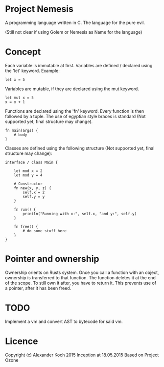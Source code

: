 # Project Nemesis

A programming language written in C.
The language for the pure evil.

(Still not clear if using Golem or Nemesis as Name for the language)

# Concept

Each variable is immutable at first. Variables are defined / declared using the 'let' keyword.
Example:

	let x = 5

Variables are mutable, if they are declared using the mut keyword.

	let mut x = 5
	x = x + 1

Functions are declared using the 'fn' keyword. Every function is then followed by a tuple.
The use of egyptian style braces is standard (Not supported yet, final structure may change).

	fn main(args) {
		# body
	}

Classes are defined using the following structure (Not supported yet, final structure may change):

 	interface / class Main {

		let mod x = 2
		let mod y = 4

		# Constructor
		fn new(x, y, z) {
			self.x = 2
			self.y = y
		}

		fn run() {
			println("Running with x:", self.x, "and y:", self.y)
		}

		fn free() {
			# do some stuff here
		}
	}

# Pointer and ownership
Ownership orients on Rusts system. Once you call a function with an object, ownership is transferred to that function.
The function deletes it at the end of the scope. To still own it after, you have to return it.
This prevents use of a pointer, after it has been freed.

# TODO
Implement a vm and convert AST to bytecode for said vm.


# Licence
Copyright (c) Alexander Koch 2015
Inception at 18.05.2015
Based on Project Ozone
